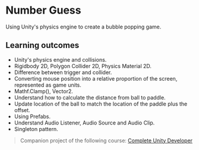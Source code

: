 ﻿# Number Guess
Using Unity's physics engine to create a bubble popping game.

## Learning outcomes
- Unity's physics engine and collisions.
- Rigidbody 2D,  Polygon Collider 2D, Physics Material 2D.
- Difference between trigger and collider.
- Converting mouse position into a relative proportion of the screen, represented as game units.
- Mathf.Clamp(), Vector2.
- Understand how to calculate the distance from ball to paddle.
- Update location of the ball to match the location of the paddle plus the offset.
- Using Prefabs.
- Understand Audio Listener, Audio Source and Audio Clip.
- Singleton pattern.

> Companion project of the following course: [Complete Unity Developer](http://gdev.tv/cudgithub)
